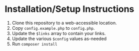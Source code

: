 # Installation/Setup Instructions

1. Clone this repository to a web-accessible location.
1. Copy `config.example.php` to `config.php`.
1. Update the `$links` array to contain your links.
1. Update the various `$config` values as-needed
1. Run `composer install`
